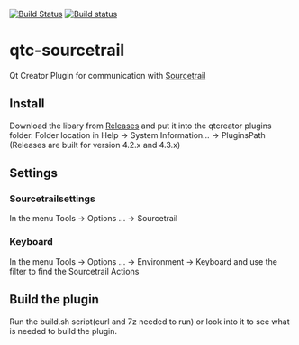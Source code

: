 
[![Build
Status](https://travis-ci.org/CoatiSoftware/qtc-sourcetrail.svg?branch=master)](https://travis-ci.org/CoatiSoftware/qtc-sourcetrail)
[![Build status](https://ci.appveyor.com/api/projects/status/6luot2mj145ha6j0/branch/master?svg=true)](https://ci.appveyor.com/project/st4ll1/qtc-sourcetrail/branch/master)



# qtc-sourcetrail

Qt Creator Plugin for communication with [Sourcetrail](https://sourcetrail.com)


## Install

Download the libary from [Releases](https://github.com/CoatiSoftware/qtc-sourcetrail/releases) and put it into the qtcreator plugins folder.
Folder location in Help -> System Information... -> PluginsPath
(Releases are built for version 4.2.x and 4.3.x)

## Settings

### Sourcetrailsettings

In the menu Tools -> Options ... -> Sourcetrail

### Keyboard

In the menu Tools -> Options ... -> Environment -> Keyboard and use the filter to find the Sourcetrail Actions

## Build the plugin

Run the build.sh script(curl and 7z needed to run) or look into it to see what is needed to build the plugin.



